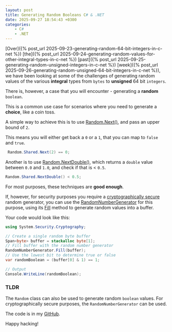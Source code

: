 ```yaml
---
layout: post
title: Generating Random Booleans C# & .NET
date: 2025-09-27 18:54:43 +0300
categories:
    - C#
    - .NET
---
```


[Over]({% post_url 2025-09-23-generating-random-64-bit-integers-in-c-net %}) [the]({% post_url 2025-09-24-generating-random-values-for-other-integral-types-in-c-net %}) [past]({% post_url 2025-09-25-generating-random-unsigned-integers-in-c-net %}) [week]({% post_url 2025-09-26-generating-random-unsigned-64-bit-integers-in-c-net %}), we have been looking at some of the challenges of generating random values of the various **integral** types from `bytes` to **unsigned** 64 bit `integers`.

There is, however, a case that you will encounter - generating a **random** `boolean`.

This is a common use case for scenarios where you need to generate a **choice**, like a coin toss.

A simple way to achieve this is to use [Random.Next()](https://learn.microsoft.com/en-us/dotnet/api/system.random.next?view=net-9.0), and pass an upper bound of `2`.

This means you will either get back a `0` or a `1`, that you can map to `false` and `true`.

```c#
 Random.Shared.Next(2) == 0;
```

Another is to use [Random.NextDouble()](https://learn.microsoft.com/en-us/dotnet/api/system.random.nextdouble?view=net-9.0), which returns a `double` value between `0.0` and `1.0`, and check if that is < `0.5`.

```c#
Random.Shared.NextDouble() < 0.5;
```

For most purposes, these techniques are **good enough**.

If, however, for security purposes you require a [cryptographically secure](https://en.wikipedia.org/wiki/Cryptographically_secure_pseudorandom_number_generator) random generator, you can use the [RandomNumberGenerator](https://learn.microsoft.com/en-us/dotnet/api/system.security.cryptography.randomnumbergenerator?view=net-9.0) for this purpose, using its [Fill](https://learn.microsoft.com/en-us/dotnet/api/system.security.cryptography.randomnumbergenerator.fill?view=net-9.0) method to generate random values into a buffer.

Your code would look like this:

```c#
using System.Security.Cryptography;

// Create a single random byte buffer
Span<byte> buffer = stackalloc byte[1];
// Fill buffer with the random number generator
RandomNumberGenerator.Fill(buffer);
// Use the lowest bit to determine true or false
var randomBoolean = (buffer[0] & 1) == 1;

// Output
Console.WriteLine(randomBoolean);
```

### TLDR

The `Random` class can also be used to generate random `boolean` values. For cryptographically secure purposes, the `RandomNumberGenerator` can be used.

The code is in my [GitHub](https://github.com/conradakunga/BlogCode/tree/master/2025-09-27%20-%20RandomBoolean).

Happy hacking!
